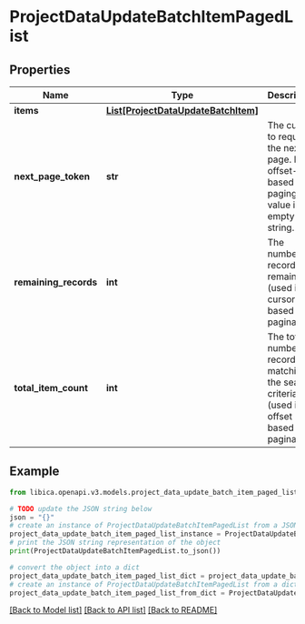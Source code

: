 # ProjectDataUpdateBatchItemPagedList


## Properties

Name | Type | Description | Notes
------------ | ------------- | ------------- | -------------
**items** | [**List[ProjectDataUpdateBatchItem]**](ProjectDataUpdateBatchItem.md) |  | 
**next_page_token** | **str** | The cursor to request the next page. For offset-based paging the value is an empty string. | [optional] 
**remaining_records** | **int** | The number of records remaining (used in cursor based pagination) | [optional] 
**total_item_count** | **int** | The total number of records matching the search criteria (used in offset based pagination) | [optional] 

## Example

```python
from libica.openapi.v3.models.project_data_update_batch_item_paged_list import ProjectDataUpdateBatchItemPagedList

# TODO update the JSON string below
json = "{}"
# create an instance of ProjectDataUpdateBatchItemPagedList from a JSON string
project_data_update_batch_item_paged_list_instance = ProjectDataUpdateBatchItemPagedList.from_json(json)
# print the JSON string representation of the object
print(ProjectDataUpdateBatchItemPagedList.to_json())

# convert the object into a dict
project_data_update_batch_item_paged_list_dict = project_data_update_batch_item_paged_list_instance.to_dict()
# create an instance of ProjectDataUpdateBatchItemPagedList from a dict
project_data_update_batch_item_paged_list_from_dict = ProjectDataUpdateBatchItemPagedList.from_dict(project_data_update_batch_item_paged_list_dict)
```
[[Back to Model list]](../README.md#documentation-for-models) [[Back to API list]](../README.md#documentation-for-api-endpoints) [[Back to README]](../README.md)



